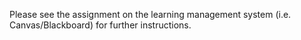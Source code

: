Please see the assignment on the learning management system (i.e. Canvas/Blackboard) for further instructions.